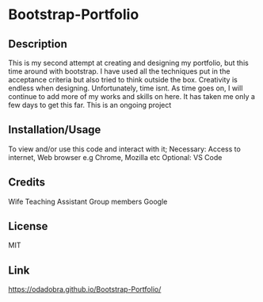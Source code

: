 # Bootstrap-Portfolio

## Description
This is my second attempt at creating and designing my portfolio, but this time around with bootstrap. I have used all the techniques put in the acceptance criteria but also tried to think outside the box. Creativity is endless when designing. Unfortunately, time isnt. As time goes on, I will continue to add more of my works and skills on here.
It has taken me only a few days to get this far. This is an ongoing project
## Installation/Usage
To view and/or use this code and interact with it;
Necessary: Access to internet, Web browser e.g Chrome, Mozilla etc
Optional: VS Code

## Credits
Wife
Teaching Assistant
Group members
Google

## License
MIT 

## Link
https://odadobra.github.io/Bootstrap-Portfolio/